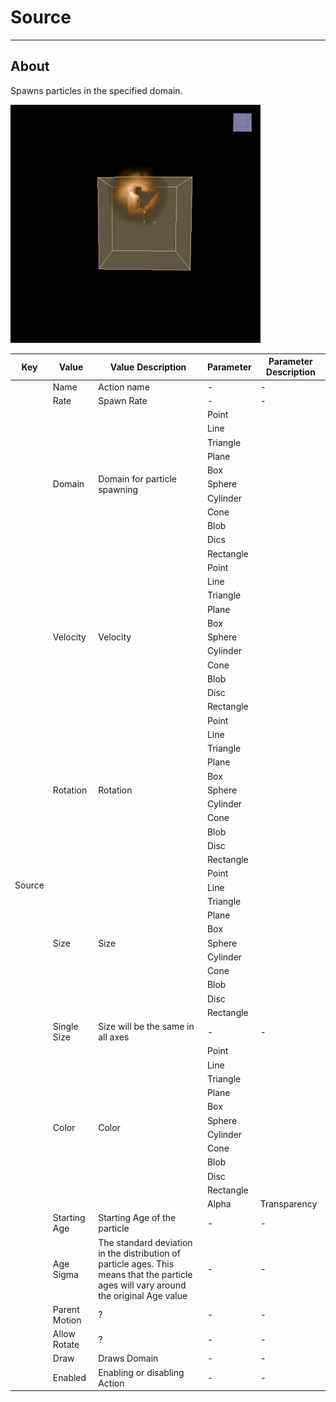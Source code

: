 # Source

___

## About

Spawns particles in the specified domain.

![alt text](assets/gifs/source-kill.gif)

<table><thead>
  <tr>
    <th>Key</th>
    <th>Value</th>
    <th>Value Description</th>
    <th>Parameter</th>
    <th>Parameter Description</th>
  </tr></thead>
<tbody>
  <tr>
    <td rowspan="65">Source</td>
    <td>Name</td>
    <td>Action name</td>
    <td>-</td>
    <td>-</td>
  </tr>
  <tr>
    <td>Rate</td>
    <td>Spawn Rate</td>
    <td>-</td>
    <td>-</td>
  </tr>
  <tr>
    <td rowspan="11">Domain</td>
    <td rowspan="11">Domain for particle spawning</td>
    <td>Point</td>
    <td></td>
  </tr>
  <tr>
    <td>Line</td>
    <td></td>
  </tr>
  <tr>
    <td>Triangle</td>
    <td></td>
  </tr>
  <tr>
    <td>Plane</td>
    <td></td>
  </tr>
  <tr>
    <td>Box</td>
    <td></td>
  </tr>
  <tr>
    <td>Sphere</td>
    <td></td>
  </tr>
  <tr>
    <td>Cylinder</td>
    <td></td>
  </tr>
  <tr>
    <td>Cone</td>
    <td></td>
  </tr>
  <tr>
    <td>Blob</td>
    <td></td>
  </tr>
  <tr>
    <td>Dics</td>
    <td></td>
  </tr>
  <tr>
    <td>Rectangle</td>
    <td></td>
  </tr>
  <tr>
    <td rowspan="11">Velocity</td>
    <td rowspan="11">Velocity</td>
    <td>Point</td>
    <td></td>
  </tr>
  <tr>
    <td>Line</td>
    <td></td>
  </tr>
  <tr>
    <td>Triangle</td>
    <td></td>
  </tr>
  <tr>
    <td>Plane</td>
    <td></td>
  </tr>
  <tr>
    <td>Box</td>
    <td></td>
  </tr>
  <tr>
    <td>Sphere</td>
    <td></td>
  </tr>
  <tr>
    <td>Cylinder</td>
    <td></td>
  </tr>
  <tr>
    <td>Cone</td>
    <td></td>
  </tr>
  <tr>
    <td>Blob</td>
    <td></td>
  </tr>
  <tr>
    <td>Disc</td>
    <td></td>
  </tr>
  <tr>
    <td>Rectangle</td>
    <td></td>
  </tr>
  <tr>
    <td rowspan="11">Rotation</td>
    <td rowspan="11">Rotation</td>
    <td>Point</td>
    <td></td>
  </tr>
  <tr>
    <td>Line</td>
    <td></td>
  </tr>
  <tr>
    <td>Triangle</td>
    <td></td>
  </tr>
  <tr>
    <td>Plane</td>
    <td></td>
  </tr>
  <tr>
    <td>Box</td>
    <td></td>
  </tr>
  <tr>
    <td>Sphere</td>
    <td></td>
  </tr>
  <tr>
    <td>Cylinder</td>
    <td></td>
  </tr>
  <tr>
    <td>Cone</td>
    <td></td>
  </tr>
  <tr>
    <td>Blob</td>
    <td></td>
  </tr>
  <tr>
    <td>Disc</td>
    <td></td>
  </tr>
  <tr>
    <td>Rectangle</td>
    <td></td>
  </tr>
  <tr>
    <td rowspan="11">Size</td>
    <td rowspan="11">Size</td>
    <td>Point</td>
    <td></td>
  </tr>
  <tr>
    <td>Line</td>
    <td></td>
  </tr>
  <tr>
    <td>Triangle</td>
    <td></td>
  </tr>
  <tr>
    <td>Plane</td>
    <td></td>
  </tr>
  <tr>
    <td>Box</td>
    <td></td>
  </tr>
  <tr>
    <td>Sphere</td>
    <td></td>
  </tr>
  <tr>
    <td>Cylinder</td>
    <td></td>
  </tr>
  <tr>
    <td>Cone</td>
    <td></td>
  </tr>
  <tr>
    <td>Blob</td>
    <td></td>
  </tr>
  <tr>
    <td>Disc</td>
    <td></td>
  </tr>
  <tr>
    <td>Rectangle</td>
    <td></td>
  </tr>
  <tr>
    <td>Single Size</td>
    <td>Size will be the same in all axes</td>
    <td>-</td>
    <td>-</td>
  </tr>
  <tr>
    <td rowspan="12">Color</td>
    <td rowspan="12">Color</td>
    <td>Point</td>
    <td></td>
  </tr>
  <tr>
    <td>Line</td>
    <td></td>
  </tr>
  <tr>
    <td>Triangle</td>
    <td></td>
  </tr>
  <tr>
    <td>Plane</td>
    <td></td>
  </tr>
  <tr>
    <td>Box</td>
    <td></td>
  </tr>
  <tr>
    <td>Sphere</td>
    <td></td>
  </tr>
  <tr>
    <td>Cylinder</td>
    <td></td>
  </tr>
  <tr>
    <td>Cone</td>
    <td></td>
  </tr>
  <tr>
    <td>Blob</td>
    <td></td>
  </tr>
  <tr>
    <td>Disc</td>
    <td></td>
  </tr>
  <tr>
    <td>Rectangle</td>
    <td></td>
  </tr>
  <tr>
    <td>Alpha</td>
    <td>Transparency</td>
  </tr>
  <tr>
    <td>Starting Age</td>
    <td>Starting Age of the particle</td>
    <td>-</td>
    <td>-</td>
  </tr>
  <tr>
    <td>Age Sigma</td>
    <td>The standard deviation in the distribution of particle ages. This means that the particle ages will vary around the original Age value</td>
    <td>-</td>
    <td>-</td>
  </tr>
  <tr>
    <td>Parent Motion</td>
    <td>?</td>
    <td>-</td>
    <td>-</td>
  </tr>
  <tr>
    <td>Allow Rotate</td>
    <td>?</td>
    <td>-</td>
    <td>-</td>
  </tr>
  <tr>
    <td>Draw</td>
    <td>Draws Domain</td>
    <td>-</td>
    <td>-</td>
  </tr>
  <tr>
    <td>Enabled</td>
    <td>Enabling or disabling Action</td>
    <td>-</td>
    <td>-</td>
  </tr>
</tbody></table>
